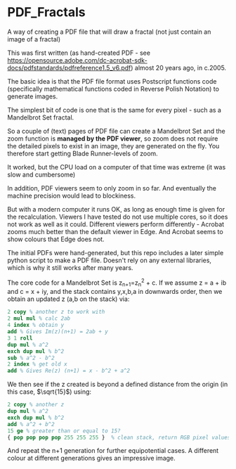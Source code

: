 # PDF_Fractals
A way of creating a PDF file that will draw a fractal (not just contain an image of a fractal)

This was first written (as hand-created PDF - see https://opensource.adobe.com/dc-acrobat-sdk-docs/pdfstandards/pdfreference1.5_v6.pdf) almost 20 years ago, in c.2005.

The basic idea is that the PDF file format uses Postscript functions code (specifically mathematical functions coded in Reverse Polish Notation) to generate images.

The simplest bit of code is one that is the same for every pixel - such as a Mandelbrot Set fractal.

So a couple of (text) pages of PDF file can create a Mandelbrot Set and the zoom function is **managed by the PDF viewer**, so zoom does not require the detailed pixels to exist in an image, they are generated on the fly.  You therefore start getting Blade Runner-levels of zoom.

It worked, but the CPU load on a computer of that time was extreme (it was slow and cumbersome)

In addition, PDF viewers seem to only zoom in so far.  And eventually the machine precision would lead to blockiness.

But with a modern computer it runs OK, as long as enough time is given for the recalculation.  Viewers I have tested do not use multiple cores, so it does not work as well as it could.  Different viewers perform differently - Acrobat zooms much better than the default viewer in Edge.  And Acrobat seems to show colours that Edge does not.

The initial PDFs were hand-generated, but this repo includes a later simple python script to make a PDF file.  Doesn't rely on any external libraries, which is why it still works after many years.

The core code for a Mandelbrot Set is z<sub>n+1</sub>=z<sub>n</sub><sup>2</sup> + c.  If we assume z = a + ib and c = x + iy, and the stack contains y,x,b,a in downwards order, then we obtain an updated z (a,b on the stack) via: 

```postscript
2 copy % another z to work with
2 mul mul % calc 2ab
4 index % obtain y
add % Gives Im(z)(n+1) = 2ab + y
3 1 roll
dup mul % a^2
exch dup mul % b^2
sub % a^2 - b^2
2 index % get old x
add % Gives Re(z) (n+1) = x - b^2 + a^2
```

We then see if the z created is beyond a defined distance from the origin (in this case, $\sqrt{15}$) using:

```postscript
2 copy % another z
dup mul % a^2
exch dup mul % b^2
add % a^2 + b^2
15 ge % greater than or equal to 15?
{ pop pop pop pop 255 255 255 }  % clean stack, return RGB pixel values (255 is white)
```

And repeat the n+1 generation for further equipotential cases.  A different colour at different generations gives an impressive image.
